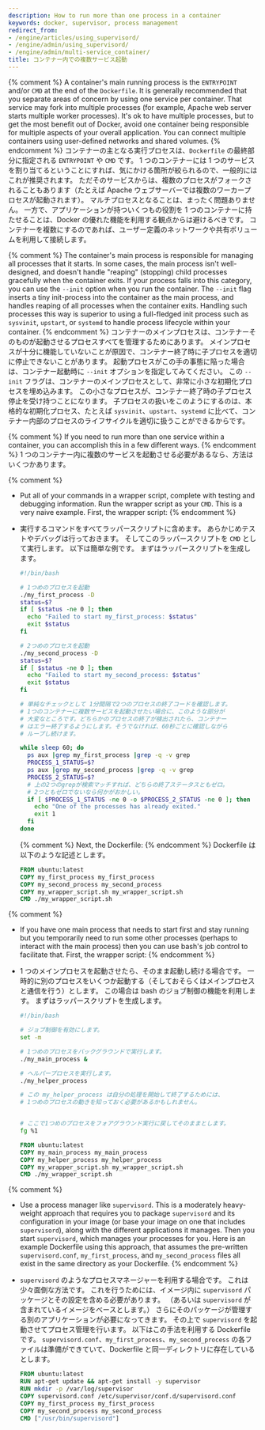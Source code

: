 ```yaml
---
description: How to run more than one process in a container
keywords: docker, supervisor, process management
redirect_from:
- /engine/articles/using_supervisord/
- /engine/admin/using_supervisord/
- /engine/admin/multi-service_container/
title: コンテナー内での複数サービス起動
---
```


{% comment %}
A container's main running process is the `ENTRYPOINT` and/or `CMD` at the
end of the `Dockerfile`. It is generally recommended that you separate areas of
concern by using one service per container. That service may fork into multiple
processes (for example, Apache web server starts multiple worker processes).
It's ok to have multiple processes, but to get the most benefit out of Docker,
avoid one container being responsible for multiple aspects of your overall
application. You can connect multiple containers using user-defined networks and
shared volumes.
{% endcomment %}
コンテナーの主となる実行プロセスは、`Dockerfile` の最終部分に指定される `ENTRYPOINT` や `CMD` です。
1 つのコンテナーには 1 つのサービスを割り当てるということにすれば、気にかける箇所が絞られるので、一般的にはこれが推奨されます。
ただそのサービスからは、複数のプロセスがフォークされることもあります（たとえば Apache ウェブサーバーでは複数のワーカープロセスが起動されます）。
マルチプロセスとなることは、まったく問題ありません。
一方で、アプリケーションが持ついくつもの役割を 1 つのコンテナーに持たせることは、Docker の優れた機能を利用する観点からは避けるべきです。
コンテナーを複数にするのであれば、ユーザー定義のネットワークや共有ボリュームを利用して接続します。

{% comment %}
The container's main process is responsible for managing all processes that it
starts. In some cases, the main process isn't well-designed, and doesn't handle
"reaping" (stopping) child processes gracefully when the container exits. If
your process falls into this category, you can use the `--init` option when you
run the container. The `--init` flag inserts a tiny init-process into the
container as the main process, and handles reaping of all processes when the
container exits. Handling such processes this way is superior to using a
full-fledged init process such as `sysvinit`, `upstart`, or `systemd` to handle
process lifecycle within your container.
{% endcomment %}
コンテナーのメインプロセスは、コンテナーそのものが起動させるプロセスすべてを管理するためにあります。
メインプロセスが十分に機能していないことが原因で、コンテナー終了時に子プロセスを適切に停止できないことがあります。
起動プロセスがこの手の事態に陥った場合は、コンテナー起動時に `--init` オプションを指定してみてください。
この `--init` フラグは、コンテナーのメインプロセスとして、非常に小さな初期化プロセスを埋め込みます。
この小さなプロセスが、コンテナー終了時の子プロセス停止を受け持つことになります。
子プロセスの扱いをこのようにするのは、本格的な初期化プロセス、たとえば `sysvinit`、`upstart`、`systemd` に比べて、コンテナー内部のプロセスのライフサイクルを適切に扱うことができるからです。

{% comment %}
If you need to run more than one service within a container, you can accomplish
this in a few different ways.
{% endcomment %}
1 つのコンテナー内に複数のサービスを起動させる必要があるなら、方法はいくつかあります。

{% comment %}
- Put all of your commands in a wrapper script, complete with testing and
  debugging information. Run the wrapper script as your `CMD`. This is a very
  naive example. First, the wrapper script:
{% endcomment %}
- 実行するコマンドをすべてラッパースクリプトに含めます。
  あらかじめテストやデバッグは行っておきます。
  そしてこのラッパースクリプトを `CMD` として実行します。
  以下は簡単な例です。
  まずはラッパースクリプトを生成します。

  ```bash
  #!/bin/bash

  # 1つめのプロセスを起動
  ./my_first_process -D
  status=$?
  if [ $status -ne 0 ]; then
    echo "Failed to start my_first_process: $status"
    exit $status
  fi

  # 2つめのプロセスを起動
  ./my_second_process -D
  status=$?
  if [ $status -ne 0 ]; then
    echo "Failed to start my_second_process: $status"
    exit $status
  fi

  # 単純なチェックとして 1分間隔で2つのプロセスの終了コードを確認します。
  # 1つのコンテナーに複数サービスを起動させたい場合に、このような部分が
  # 大変なところです。どちらかのプロセスの終了が検出されたら、コンテナー
  # はエラー終了するようにします。そうでなければ、60秒ごとに確認しながら
  # ループし続けます。

  while sleep 60; do
    ps aux |grep my_first_process |grep -q -v grep
    PROCESS_1_STATUS=$?
    ps aux |grep my_second_process |grep -q -v grep
    PROCESS_2_STATUS=$?
    # 上の2つのgrepが検索マッチすれば、どちらの終了ステータスともゼロ。
    # 2つともゼロでないなら何かがおかしい。
    if [ $PROCESS_1_STATUS -ne 0 -o $PROCESS_2_STATUS -ne 0 ]; then
      echo "One of the processes has already exited."
      exit 1
    fi
  done
  ```

  {% comment %}
  Next, the Dockerfile:
  {% endcomment %}
  Dockerfile は以下のような記述とします。

  ```dockerfile
  FROM ubuntu:latest
  COPY my_first_process my_first_process
  COPY my_second_process my_second_process
  COPY my_wrapper_script.sh my_wrapper_script.sh
  CMD ./my_wrapper_script.sh
  ```

{% comment %}
- If you have one main process that needs to start first and stay running but
  you temporarily need to run some other processes (perhaps to interact with
  the main process) then you can use bash's job control to facilitate that.
  First, the wrapper script:
{% endcomment %}
- 1 つのメインプロセスを起動させたら、そのまま起動し続ける場合です。
  一時的に別のプロセスをいくつか起動する（そしておそらくはメインプロセスと通信を行う）とします。
  この場合は bash のジョブ制御の機能を利用します。
  まずはラッパースクリプトを生成します。

  ```bash
  #!/bin/bash

  # ジョブ制御を有効にします。
  set -m

  # 1つめのプロセスをバックグラウンドで実行します。
  ./my_main_process &

  # ヘルパープロセスを実行します。
  ./my_helper_process

  # この my_helper_process は自分の処理を開始して終了するためには、
  # 1つめのプロセスの動きを知っておく必要があるかもしれません。


  # ここで1つめのプロセスをフォアグラウンド実行に戻してそのままとします。
  fg %1
  ```

  ```dockerfile
  FROM ubuntu:latest
  COPY my_main_process my_main_process
  COPY my_helper_process my_helper_process
  COPY my_wrapper_script.sh my_wrapper_script.sh
  CMD ./my_wrapper_script.sh
  ```

{% comment %}
- Use a process manager like `supervisord`. This is a moderately heavy-weight
  approach that requires you to package `supervisord` and its configuration in
  your image (or base your image on one that includes `supervisord`), along with
  the different applications it manages. Then you start `supervisord`, which
  manages your processes for you. Here is an example Dockerfile using this
  approach, that assumes the pre-written `supervisord.conf`, `my_first_process`,
  and `my_second_process` files all exist in the same directory as your
  Dockerfile.
{% endcomment %}
- `supervisord` のようなプロセスマネージャーを利用する場合です。
  これは少々面倒な方法です。
  これを行うためには、イメージ内に `supervisord` パッケージとその設定を含める必要があります。
  （あるいは `supervisord` が含まれているイメージをベースとします。）
  さらにそのパッケージが管理する別のアプリケーションが必要になってきます。
  その上で `supervisord` を起動させてプロセス管理を行います。
  以下はこの手法を利用する Dockerfile です。
  `supervisord.conf`、`my_first_process`、`my_second_process` の各ファイルは準備ができていて、Dockerfile と同一ディレクトリに存在しているとします。

  ```dockerfile
  FROM ubuntu:latest
  RUN apt-get update && apt-get install -y supervisor
  RUN mkdir -p /var/log/supervisor
  COPY supervisord.conf /etc/supervisor/conf.d/supervisord.conf
  COPY my_first_process my_first_process
  COPY my_second_process my_second_process
  CMD ["/usr/bin/supervisord"]
  ```

